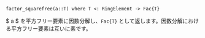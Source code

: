 ```
factor_squarefree(a::T) where T <: RingElement -> Fac{T}
```

$ a $ を平方フリー要素に因数分解し、`Fac{T}` として返します。因数分解における平方フリー要素は互いに素です。
